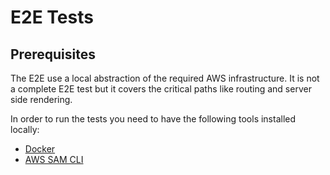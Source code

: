 # E2E Tests

## Prerequisites

The E2E use a local abstraction of the required AWS infrastructure.
It is not a complete E2E test but it covers the critical paths like routing and server side rendering.

In order to run the tests you need to have the following tools installed locally:

- [Docker](https://docs.docker.com/get-docker/)
- [AWS SAM CLI](https://docs.aws.amazon.com/serverless-application-model/latest/developerguide/serverless-sam-cli-install.html)
